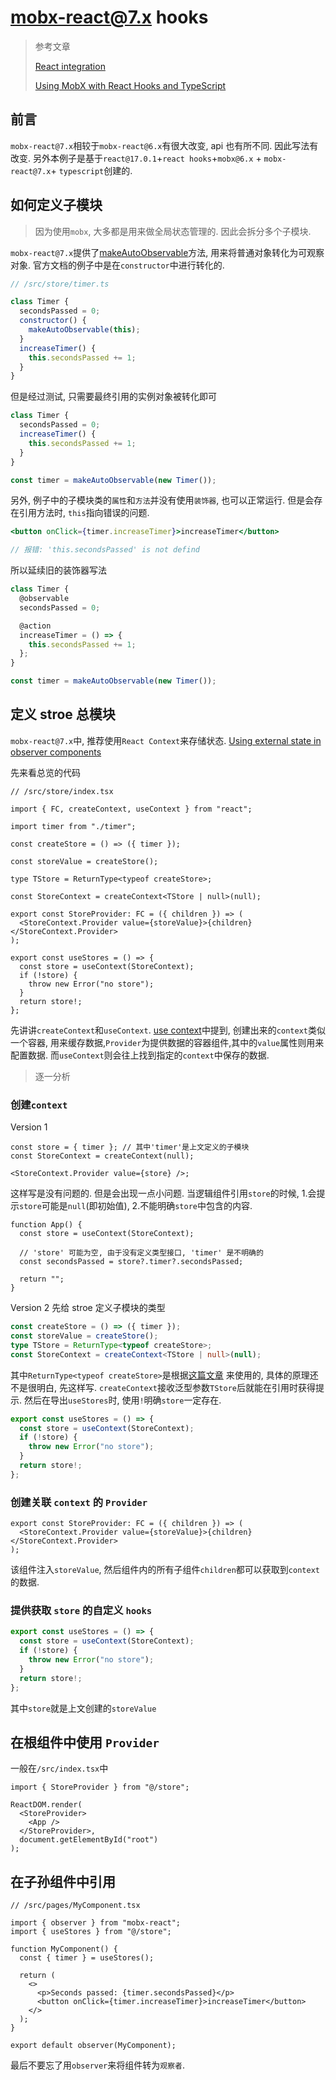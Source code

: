 # mobx-react@7.x hooks

> 参考文章
>
> [React integration](https://mobx.js.org/react-integration.html)
>
> [Using MobX with React Hooks and TypeScript](https://blog.mselee.com/posts/2019/06/08/using-mobx-with-react-hooks-typescript/)

## 前言

`mobx-react@7.x`相较于`mobx-react@6.x`有很大改变, api 也有所不同. 因此写法有改变. 另外本例子是基于`react@17.0.1`+`react hooks`+`mobx@6.x` + `mobx-react@7.x`+ `typescript`创建的.

## 如何定义子模块

> 因为使用`mobx`, 大多都是用来做全局状态管理的. 因此会拆分多个子模块.

`mobx-react@7.x`提供了[makeAutoObservable](https://mobx.js.org/observable-state.html#makeautoobservable)方法, 用来将普通对象转化为可观察对象.
官方文档的例子中是在`constructor`中进行转化的.

```js {6}
// /src/store/timer.ts

class Timer {
  secondsPassed = 0;
  constructor() {
    makeAutoObservable(this);
  }
  increaseTimer() {
    this.secondsPassed += 1;
  }
}
```

但是经过测试, 只需要最终引用的实例对象被转化即可

```js {8}
class Timer {
  secondsPassed = 0;
  increaseTimer() {
    this.secondsPassed += 1;
  }
}

const timer = makeAutoObservable(new Timer());
```

另外, 例子中的子模块类的`属性`和`方法`并没有使用`装饰器`, 也可以正常运行. 但是会存在引用方法时, `this`指向错误的问题.

```jsx
<button onClick={timer.increaseTimer}>increaseTimer</button>

// 报错: 'this.secondsPassed' is not defind
```

所以延续旧的装饰器写法

```jsx {2,5}
class Timer {
  @observable
  secondsPassed = 0;

  @action
  increaseTimer = () => {
    this.secondsPassed += 1;
  };
}

const timer = makeAutoObservable(new Timer());
```

## 定义 stroe 总模块

`mobx-react@7.x`中, 推荐使用`React Context`来存储状态. [Using external state in observer components](https://mobx.js.org/react-integration.html#using-external-state-in-observer-components)

先来看总览的代码

```tsx
// /src/store/index.tsx

import { FC, createContext, useContext } from "react";

import timer from "./timer";

const createStore = () => ({ timer });

const storeValue = createStore();

type TStore = ReturnType<typeof createStore>;

const StoreContext = createContext<TStore | null>(null);

export const StoreProvider: FC = ({ children }) => (
  <StoreContext.Provider value={storeValue}>{children}</StoreContext.Provider>
);

export const useStores = () => {
  const store = useContext(StoreContext);
  if (!store) {
    throw new Error("no store");
  }
  return store!;
};
```

先讲讲`createContext`和`useContext`. [use context](https://zh-hans.reactjs.org/docs/context.html#when-to-use-context)中提到, 创建出来的`context`类似一个容器, 用来缓存数据,`Provider`为提供数据的容器组件,其中的`value`属性则用来配置数据. 而`useContext`则会往上找到指定的`context`中保存的数据.

> 逐一分析

### 创建`context`

Version 1

```tsx
const store = { timer }; // 其中'timer'是上文定义的子模块
const StoreContext = createContext(null);

<StoreContext.Provider value={store} />;
```

这样写是没有问题的. 但是会出现一点小问题. 当逻辑组件引用`store`的时候, 1.会提示`store`可能是`null`(即初始值), 2.不能明确`store`中包含的内容.

```tsx {5}
function App() {
  const store = useContext(StoreContext);

  // 'store' 可能为空, 由于没有定义类型接口, 'timer' 是不明确的
  const secondsPassed = store?.timer?.secondsPassed;

  return "";
}
```

Version 2 先给 stroe 定义子模块的类型

```ts {3}
const createStore = () => ({ timer });
const storeValue = createStore();
type TStore = ReturnType<typeof createStore>;
const StoreContext = createContext<TStore | null>(null);
```

其中`ReturnType<typeof createStore>`是根据[这篇文章](https://blog.mselee.com/posts/2019/06/08/using-mobx-with-react-hooks-typescript/#preparing-an-example-app)
来使用的, 具体的原理还不是很明白, 先这样写.
`createContext`接收泛型参数`TStore`后就能在引用时获得提示. 然后在导出`useStores`时, 使用`!`明确`store`一定存在.

```ts {6}
export const useStores = () => {
  const store = useContext(StoreContext);
  if (!store) {
    throw new Error("no store");
  }
  return store!;
};
```

### 创建关联 `context` 的 `Provider`

```tsx
export const StoreProvider: FC = ({ children }) => (
  <StoreContext.Provider value={storeValue}>{children}</StoreContext.Provider>
);
```

该组件注入`storeValue`, 然后组件内的所有子组件`children`都可以获取到`context`的数据.

### 提供获取 `store` 的自定义 `hooks`

```ts
export const useStores = () => {
  const store = useContext(StoreContext);
  if (!store) {
    throw new Error("no store");
  }
  return store!;
};
```

其中`store`就是上文创建的`storeValue`

## 在根组件中使用 `Provider`

一般在`/src/index.tsx`中

```tsx
import { StoreProvider } from "@/store";

ReactDOM.render(
  <StoreProvider>
    <App />
  </StoreProvider>,
  document.getElementById("root")
);
```

## 在子孙组件中引用

```tsx {17}
// /src/pages/MyComponent.tsx

import { observer } from "mobx-react";
import { useStores } from "@/store";

function MyComponent() {
  const { timer } = useStores();

  return (
    <>
      <p>Seconds passed: {timer.secondsPassed}</p>
      <button onClick={timer.increaseTimer}>increaseTimer</button>
    </>
  );
}

export default observer(MyComponent);
```

最后不要忘了用`observer`来将组件转为`观察者`.
